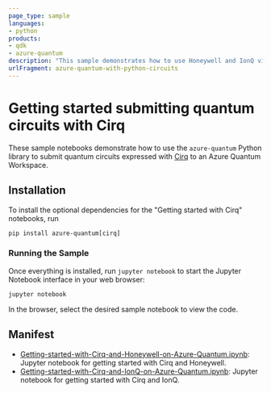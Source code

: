 ```yaml
---
page_type: sample
languages:
- python
products:
- qdk
- azure-quantum
description: "This sample demonstrates how to use Honeywell and IonQ via the Azure Quantum service with quantum circuits expressed with Cirq."
urlFragment: azure-quantum-with-python-circuits
---
```


# Getting started submitting quantum circuits with Cirq

These sample notebooks demonstrate how to use the `azure-quantum` Python library to submit quantum circuits expressed with [Cirq](https://quantumai.google/cirq) to an Azure Quantum Workspace.

## Installation

To install the optional dependencies for the "Getting started with Cirq" notebooks, run

```shell
pip install azure-quantum[cirq]
```

### Running the Sample

Once everything is installed, run `jupyter notebook` to start the Jupyter Notebook interface in your web browser:

```shell
jupyter notebook
```

In the browser, select the desired sample notebook to view the code.

## Manifest

- [Getting-started-with-Cirq-and-Honeywell-on-Azure-Quantum.ipynb](./Getting-started-with-Cirq-and-Honeywell-on-Azure-Quantum.ipynb): Jupyter notebook for getting started with Cirq and Honeywell.
- [Getting-started-with-Cirq-and-IonQ-on-Azure-Quantum.ipynb](./Getting-started-with-Cirq-and-IonQ-on-Azure-Quantum.ipynb): Jupyter notebook for getting started with Cirq and IonQ.
